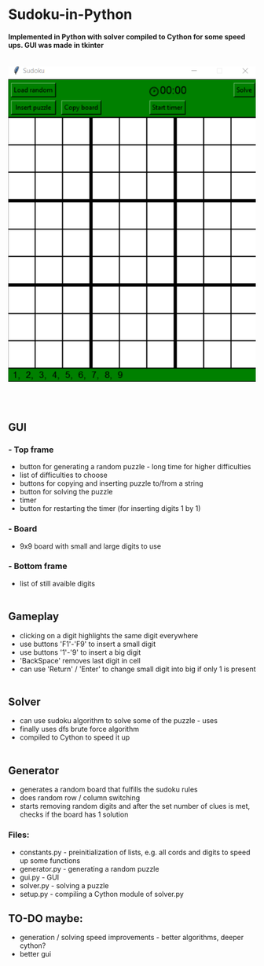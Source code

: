 # Sudoku-in-Python
#### Implemented in Python with solver compiled to Cython for some speed ups. GUI was made in tkinter<br/><br/>

<p align="center">
  <img src="images/GUI.png" />
</p>

<br/><br/>

## GUI
### - Top frame
- button for generating a random puzzle - long time for higher difficulties
- list of difficulties to choose
- buttons for copying and inserting puzzle to/from a string
- button for solving the puzzle
- timer
- button for restarting the timer (for inserting digits 1 by 1)
### - Board
- 9x9 board with small and large digits to use
### - Bottom frame
- list of still avaible digits
<br/><br/>

## Gameplay
- clicking on a digit highlights the same digit everywhere
- use buttons 'F1'-'F9' to insert a small digit 
- use buttons '1'-'9' to insert a big digit
- 'BackSpace' removes last digit in cell
- can use 'Return' / 'Enter' to change small digit into big if only 1 is present
<br/><br/>

## Solver
- can use sudoku algorithm to solve some of the puzzle - uses
- finally uses dfs brute force algorithm
- compiled to Cython to speed it up 
<br/><br/>

## Generator 
- generates a random board that fulfills the sudoku rules
- does random row / column switching
- starts removing random digits and after the set number of clues is met, checks if the board has 1 solution

### Files:
- constants.py - preinitialization of lists, e.g. all cords and digits to speed up some functions
- generator.py - generating a random puzzle
- gui.py - GUI
- solver.py - solving a puzzle
- setup.py - compiling a Cython module of solver.py

## TO-DO maybe:
- generation / solving speed improvements - better algorithms, deeper cython? 
- better gui
